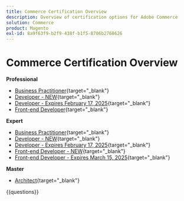 ```yaml
---
title: Commerce Certification Overview
description: Overview of certification options for Adobe Commerce
solution: Commerce
product: Magento
exl-id: 8a9f63f9-b2f9-438f-b1f5-8706b2768626
---
```

# Commerce Certification Overview

**Professional**

* [Business Practitioner](https://certification.adobe.com/certification/business-practitioner-professional){target="_blank"} <!--AD0-E712-->
* [Developer - NEW](https://certification.adobe.com/certification/adobe-commerce-developer-professional-v2){target="_blank"} <!--AD0-E724-->
* [Developer - Expires February 17, 2025](https://certification.adobe.com/certification/commerce-developer-professional){target="_blank"} <!--AD0-E717-->
* [Front-end Developer](https://certification.adobe.com/certification/front-end-developer-professional){target="_blank"} <!--AD0-E721-->

**Expert**

* [Business Practitioner](https://certification.adobe.com/certification/adobe-commerce-business-practitioner-expert){target="_blank"} <!--AD0-E708-->
* [Developer - NEW](https://certification.adobe.com/certification/adobe-commerce-developer-expert-v2){target="_blank"} <!--AD0-E716-->
* [Developer - Expires February 17, 2025](https://certification.adobe.com/certification/adobe-commerce-developer-expert){target="_blank"} <!--AD0-E716-->
* [Front-end Developer - NEW](https://certification.adobe.com/certification/front-end-developer-expert-v2){target="_blank"} <!--AD0-E727-->
* [Front-end Developer - Expires March 15, 2025](https://certification.adobe.com/certification/front-end-developer-expert){target="_blank"} <!--AD0-E720-->

**Master**

* [Architect](https://certification.adobe.com/certification/commerce-architect-master){target="_blank"} <!--AD0-E722-->

{{questions}}

